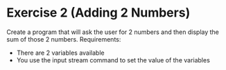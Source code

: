 # Exercise 2 (Adding 2 Numbers)
Create a program that will ask the user for 2 numbers and then display the sum of those 2 numbers.
Requirements:
- There are 2 variables available
- You use the input stream command to set the value of the variables

